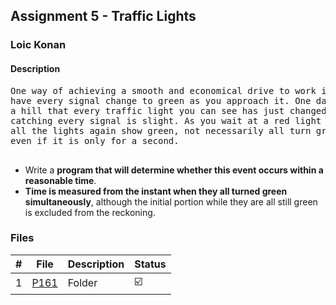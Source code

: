 ## Assignment 5 - Traffic Lights

### Loic Konan

#### Description

<pre>One way of achieving a smooth and economical drive to work is to ‘catch’ every traffic light, that is
have every signal change to green as you approach it. One day you notice as you come over the brow of
a hill that every traffic light you can see has just changed to green and that therefore your chances of
catching every signal is slight. As you wait at a red light you begin to wonder how long it will be before
all the lights again show green, not necessarily all turn green, merely all show green simultaneously,
even if it is only for a second.<br>
</pre>

- Write a **program that will determine whether this event occurs within a reasonable time**.
- **Time is measured from the instant when they all turned green simultaneously**, although the initial portion
while they are all still green is excluded from the reckoning.

### Files

|   #   | File           | Description | Status                  |
| :---: | -------------- | ----------- | ----------------------- |
|   1   | [P161](./P161) | Folder      | :ballot_box_with_check: |
